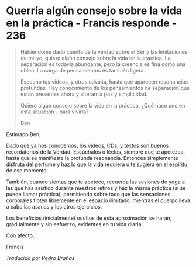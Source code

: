 # Querría algún consejo sobre la vida en la práctica - Francis responde - 236

>Habiéndome dado cuenta de la verdad sobre el Ser y las limitaciones de mi-yo, quiero algún consejo sobre la vida en la práctica. La separación es todavía abundante, pero la creencia es fina como una oblea. La carga de pensamientos es también ligera.
>
>Escucho tus videos, y otros advaita, hasta que aparecen resonancias profundas. Hay conocimiento de los pensamientos de separación que están presentes ahora y alteran la paz y simplicidad.
>
>Quiero algún consejo sobre la vida en la práctica. ¿Qué hace uno en esta situación - para vivirla?
>
>Ben

Estimado Ben,

Dado que ya nos conocemos, los videos, CDs, y textos son buenos recordatorios de la Verdad. Escúchalos o léelos, siempre que te apetezca, hasta que se manifieste la profunda resonancia. Entonces simplemente disfruta del perfume y haz lo que la vida requiera o te sugiera en el espíritu de ese momento.

También, cuando sientas que te apetece, recuerda las sesiones de yoga a las que has asistido durante nuestros retiros y haz la misma práctica (si se puede llamar práctica), permitiendo sobre todo que las sensaciones corporales floten libremente en el espacio ilimitado, mientras el cuerpo lleva a cabo las asanas y los otros ejercicios.

Los beneficios (inicialmente) ocultos de esta aproximación se harán, gradualmente y sin esfuerzo, evidentes en tu vida diaria.

Con afecto,

Francis

_Traducido por Pedro Brañas_